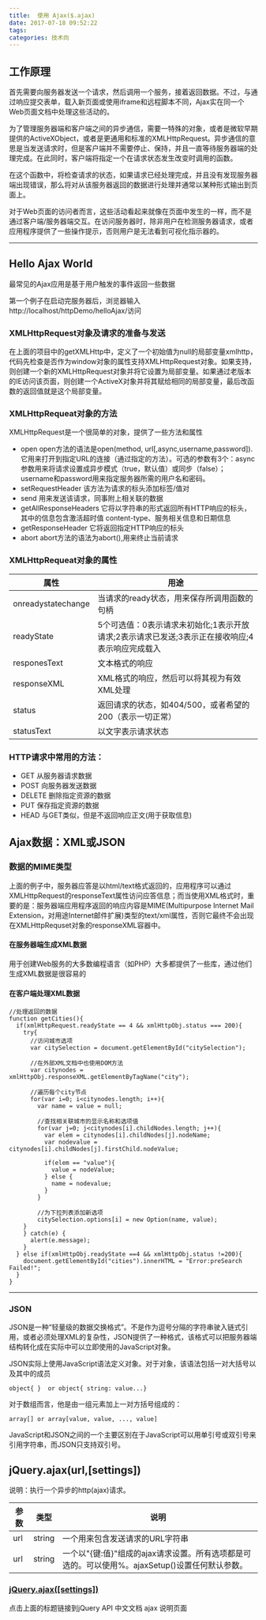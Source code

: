 ```yaml
---
title:  使用 Ajax($.ajax)
date: 2017-07-18 09:52:22
tags:
categories: 技术向
---
```


## 工作原理
首先需要向服务器发送一个请求，然后调用一个服务，接着返回数据。不过，与通过响应提交表单，载入新页面或使用iframe和远程脚本不同，Ajax实在同一个Web页面文档中处理这些活动的。

为了管理服务器端和客户端之间的异步通信，需要一特殊的对象，或者是微软早期提供的ActiveXObject，或者是更通用和标准的XMLHttpRequest。异步通信的意思是当发送请求时，但是客户端并不需要停止、保持，并且一直等待服务器端的处理完成。在此同时，客户端将指定一个在请求状态发生改变时调用的函数。

在这个函数中，将检查请求的状态，如果请求已经处理完成，并且没有发现服务器端出现错误，那么将对从该服务器返回的数据进行处理并通常以某种形式输出到页面上。

对于Web页面的访问者而言，这些活动看起来就像在页面中发生的一样，而不是通过客户端/服务器端交互。在访问服务器时，除非用户在检测服务器请求，或者应用程序提供了一些操作提示，否则用户是无法看到可视化指示器的。

---

## Hello Ajax World
最常见的Ajax应用是基于用户触发的事件返回一些数据

第一个例子在启动完服务器后，浏览器输入http://localhost/httpDemo/helloAjax/访问

### XMLHttpRequest对象及请求的准备与发送
在上面的项目中的getXMLHttp中，定义了一个初始值为null的局部变量xmlhttp，代码先检查是否作为window对象的属性支持XMLHttpRequest对象。如果支持，则创建一个新的XMLHttpRequest对象并将它设置为局部变量。如果通过老版本的IE访问该页面，则创建一个ActiveX对象并将其赋给相同的局部变量，最后改函数的返回值就是这个局部变量。

### XMLHttpRequeat对象的方法
XMLHttpRequest是一个很简单的对象，提供了一些方法和属性

 - open
 open方法的语法是open(method, url[,async,username,password]).它用来打开到指定URL的连接（通过指定的方法）。可选的参数有3个：async参数用来将请求设置成异步模式（true，默认值）或同步（false）；username和password用来指定服务器所需的用户名和密码。
 - setRequestHeader
该方法为请求的标头添加标签/值对
 - send
用来发送该请求，同事附上相关联的数据
 - getAllResponseHeaders
它将以字符串的形式返回所有HTTP响应的标头，其中的信息包含激活超时值
content-type、服务相关信息和日期信息
 - getResponseHeader
它将返回指定HTTP响应的标头
 - abort
abort方法的语法为abort(),用来终止当前请求

### XMLHttpRequeat对象的属性
| 属性 | 用途 |
| ---- | ---- |
|onreadystatechange| 当请求的ready状态，用来保存所调用函数的句柄|
|readyState|5个可选值：0表示请求未初始化;1表示开放请求;2表示请求已发送;3表示正在接收响应;4表示响应完成载入|
|responesText|文本格式的响应|
|responseXML|XML格式的响应，然后可以将其视为有效XML处理|
|status|返回请求的状态，如404/500，或者希望的200（表示一切正常）|
|statusText|以文字表示请求状态|

### HTTP请求中常用的方法：

 - GET
从服务器请求数据
 - POST
向服务器发送数据
 - DELETE
删除指定资源的数据
 - PUT
保存指定资源的数据
 - HEAD
与GET类似，但是不返回响应正文(用于获取信息)
 
## Ajax数据：XML或JSON

### 数据的MIME类型
上面的例子中，服务器应答是以html/text格式返回的，应用程序可以通过XMLHttpRequest的responseText属性访问应答信息；而当使用XML格式时，重要的是：服务器端应用程序返回的响应内容是MIME(Multipurpose Internet Mail Extension，对用途Internet邮件扩展)类型的text/xml属性，否则它最终不会出现在XMLHttpRequset对象的responseXML容器中。

#### 在服务器端生成XML数据
用于创建Web服务的大多数编程语言（如PHP）大多都提供了一些库，通过他们生成XML数据是很容易的

#### 在客户端处理XML数据

```
//处理返回的数据
function getCities(){
  if(xmlHttpRequest.readyState == 4 && xmlHttpObj.status === 200){
    try{
      //访问城市选项
      var citySelection = document.getElementById("citySelection");
      
      //在外部XML文档中也使用DOM方法
      var citynodes = xmlHttpObj.responseXML.getElementByTagName("city");
      
      //遍历每个city节点
      for(var i=0; i<citynodes.length; i++){
        var name = value = null;
        
        //查找相关联城市的显示名称和选项值
        for(var j=0; j<citynodes[i].childNodes.length; j++){
          var elem = citynodes[i].childNodes[j].nodeName;
          var nodevalue = citynodes[i].childNodes[j].firstChild.nodeValue;
          
          if(elem == "value"){
            value = nodeValue;
          } else {
            name = nodevalue;
          }
        }
        
        //为下拉列表添加新选项
        citySelection.options[i] = new Option(name, value);
    }
    } catch(e) {
      alert(e.message);
    } 
  } else if(xmlHttpObj.readyState ==4 && xmlHttpObj.status !=200){
    document.getElementById("cities").innerHTML = "Error:preSearch Failed!";
  }
}

```

---

### JSON

JSON是一种“轻量级的数据交换格式”。不是作为逗号分隔的字符串驶入链式引用，或者必须处理XML的复杂性，JSON提供了一种格式，该格式可以把服务器端结构转化成在实际中可以立即使用的JavaScript对象。

JSON实际上使用JavaScript语法定义对象。对于对象，该语法包括一对大括号以及其中的成员

```
object{ }  or object{ string: value...}
```
对于数组而言，他是由一组元素加上一对方括号组成的：
```
array[] or array[value, value, ..., value]
```

JavaScript和JSON之间的一个主要区别在于JavaScript可以用单引号或双引号来引用字符串，而JSON只支持双引号。

## jQuery.ajax(url,[settings])

说明：执行一个异步的http(ajax)请求。

| 参数 | 类型 | 说明 |
| ---- | ---- | ---- |
| url | string | 一个用来包含发送请求的URL字符串 |
| url | string | 一个以"{键:值}"组成的ajax请求设置。所有选项都是可选的。可以使用%。ajaxSetup()设置任何默认参数。 |

### [jQuery.ajax([settings])](http://www.jquery123.com/jQuery.ajax/)

点击上面的标题链接到jQuery API 中文文档 ajax 说明页面
